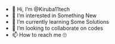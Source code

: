 - 👋 Hi, I’m @Kiruba11tech
- 👀 I’m interested in Something New
- 🌱 I’m currently learning Some Solutions
- 💞️ I’m looking to collaborate on codes
- 📫 How to reach me 🙄

<!---
Kiruba11tech/Kiruba11tech is a ✨ special ✨ repository because its `README.md` (this file) appears on your GitHub profile.
You can click the Preview link to take a look at your changes.
--->
